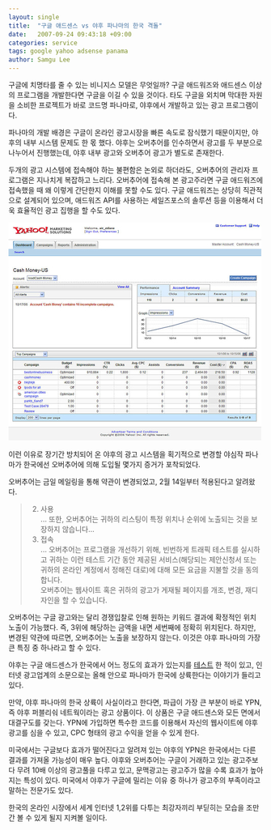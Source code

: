 ```yaml
---
layout: single
title:  "구글 애드센스 vs 야후 파나마의 한국 격돌"
date:   2007-09-24 09:43:18 +09:00
categories: service
tags: google yahoo adsense panama
author: Samgu Lee
---
```

구글에 치명타를 줄 수 있는 비니지스 모델은 무엇일까? 구글 애드워즈와 애드센스 이상의 프로그램을 개발한다면 구글을 이길 수 있을 것이다. 타도 구글을 외치며 막대한 자원을 소비한 프로젝트가 바로 코드명 파나마로, 야후에서 개발하고 있는 광고 프로그램이다.

파나마의 개발 배경은 구글이 온라인 광고시장을 빠른 속도로 잠식했기 때문이지만, 야후의 내부 시스템 문제도 한 몫 했다. 야후는 오버추어를 인수하면서 광고를 두 부분으로 나누어서 진행했는데, 야후 내부 광고와 오버추어 광고가 별도로 존재한다.

두개의 광고 시스템에 접속해야 하는 불편함은 논외로 하더라도, 오버추어의 관리자 프로그램은 지나치게 복잡하고 느리다. 오버추어에 접속해 본 광고주라면 구글 애드워즈에 접속했을 때 왜 이렇게 간단한지 이해를 못할 수도 있다. 구글 애드워즈는 상당히 직관적으로 설계되어 있으며, 애드워즈 API를 사용하는 세일즈포스의 솔루션 등을 이용해서 더욱 효율적인 광고 집행을 할 수도 있다.

![야후 퍼블리셔 네트워크](/assets/yahoo-publisher-network-admin-screenshot.jpg)

이런 이유로 장기간 방치되어 온 야후의 광고 시스템을 획기적으로 변경할 야심작 파나마가 한국에선 오버추어에 의해 도입될 몇가지 증거가 포착되었다.

오버추어는 금일 메일링을 통해 약관이 변경되었고, 2월 14일부터 적용된다고 알려왔다.

> 2. 사용  
> ... 또한, 오버추어는 귀하의 리스팅이 특정 위치나 순위에 노출되는 것을 보장하지 않습니다...  
> 3. 접속  
> ... 오버추어는 프로그램을 개선하기 위해, 빈번하게 트래픽 테스트를 실시하고 귀하는 이런 테스트 기간 동안 제공된 서비스(해당되는 제안신청서 또는 귀하의 온라인 계정에서 정해진 대로)에 대해 모든 요금을 지불할 것을 동의합니다.  
> 오버추어는 웹사이트 혹은 귀하의 광고가 게재될 페이지를 개조, 변경, 재디자인을 할 수 있습니다.

오버추어는 구글 광고와는 달리 경쟁입찰로 인해 원하는 키워드 결과에 확정적인 위치 노출이 가능했다. 즉, 3위에 해당하는 금액을 내면 세번째에 정확히 위치된다. 하지만, 변경된 약관에 따르면, 오버추어는 노출을 보장하지 않는다. 이것은 야후 파나마의 가장 큰 특징 중 하나라고 할 수 있다.

야후는 구글 애드센스가 한국에서 어느 정도의 효과가 있는지를 [테스트](http://www.palgle.com/2007/01/29/yahoo-korea-ad-in-google-adsense/) 한 적이 있고, 인터넷 광고업계의 소문으로는 올해 안으로 파나마가 한국에 상륙한다는 이야기가 들리고 있다.

만약, 야후 파나마의 한국 상륙이 사실이라고 한다면, 파급이 가장 큰 부분이 바로 YPN, 즉 야후 퍼블리숴 네트웍이라는 광고 상품이다. 이 상품은 구글 애드센스와 모든 면에서 대결구도를 갖는다. YPN에 가입하면 특수한 코드를 이용해서 자신의 웹사이트에 야후 광고를 심을 수 있고, CPC 형태의 광고 수익을 얻을 수 있게 한다.

미국에서는 구글보다 효과가 떨어진다고 알려져 있는 야후의 YPN은 한국에서는 다른 결과를 가져올 가능성이 매우 높다. 야후와 오버추어는 구글이 거래하고 있는 광고주보다 무려 10배 이상의 광고풀을 다루고 있고, 문맥광고는 광고주가 많을 수록 효과가 높아지는 특성이 있다. 미국에서 야후가 구글에 밀리는 이유 중 하나가 광고주의 부족이라고 말하는 전문가도 있다.

한국의 온라인 시장에서 세계 인터넷 1,2위를 다투는 최강자끼리 부딛히는 모습을 조만간 볼 수 있게 될지 지켜볼 일이다.
